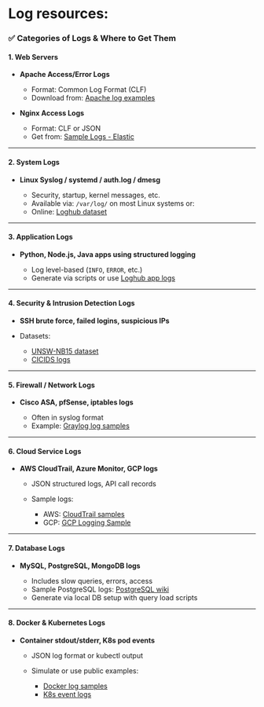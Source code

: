 

# Log resources:

### ✅ **Categories of Logs & Where to Get Them**

#### 1. **Web Servers**

* **Apache Access/Error Logs**

  * Format: Common Log Format (CLF)
  * Download from: [Apache log examples](https://github.com/elastic/examples/tree/master/Common%20Data%20Formats/apache_logs)
* **Nginx Access Logs**

  * Format: CLF or JSON
  * Get from: [Sample Logs - Elastic](https://www.elastic.co/guide/en/beats/filebeat/current/filebeat-module-nginx.html)

---

#### 2. **System Logs**

* **Linux Syslog / systemd / auth.log / dmesg**

  * Security, startup, kernel messages, etc.
  * Available via: `/var/log/` on most Linux systems or:
  * Online: [Loghub dataset](https://github.com/logpai/loghub)

---

#### 3. **Application Logs**

* **Python, Node.js, Java apps using structured logging**

  * Log level-based (`INFO`, `ERROR`, etc.)
  * Generate via scripts or use [Loghub app logs](https://github.com/logpai/loghub)

---

#### 4. **Security & Intrusion Detection Logs**

* **SSH brute force, failed logins, suspicious IPs**
* Datasets:

  * [UNSW-NB15 dataset](https://research.unsw.edu.au/projects/unsw-nb15-dataset)
  * [CICIDS logs](https://www.unb.ca/cic/datasets/ids.html)

---

#### 5. **Firewall / Network Logs**

* **Cisco ASA, pfSense, iptables logs**

  * Often in syslog format
  * Example: [Graylog log samples](https://github.com/Graylog2/graylog-guide-syslog-contentpack)

---

#### 6. **Cloud Service Logs**

* **AWS CloudTrail, Azure Monitor, GCP logs**

  * JSON structured logs, API call records
  * Sample logs:

    * AWS: [CloudTrail samples](https://docs.aws.amazon.com/awscloudtrail/latest/userguide/cloudtrail-event-reference-record-contents.html)
    * GCP: [GCP Logging Sample](https://cloud.google.com/logging/docs/view/logs-viewer-interface)

---

#### 7. **Database Logs**

* **MySQL, PostgreSQL, MongoDB logs**

  * Includes slow queries, errors, access
  * Sample PostgreSQL logs: [PostgreSQL wiki](https://wiki.postgresql.org/wiki/Logging_Difficulties)
  * Generate via local DB setup with query load scripts

---

#### 8. **Docker & Kubernetes Logs**

* **Container stdout/stderr, K8s pod events**

  * JSON log format or kubectl output
  * Simulate or use public examples:

    * [Docker log samples](https://docs.docker.com/config/containers/logging/)
    * [K8s event logs](https://github.com/kubernetes/kubernetes/issues/33039)

